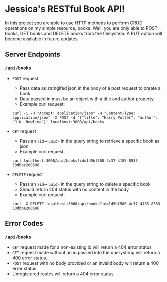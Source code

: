 # Jessica's RESTful Book API!

In this project you are able to use HTTP methods to perform CRUD operations on my simple resource, books. Well, you are only able to POST books, GET books and DELETE books from the filesystem. A PUT option will become available in future updates.

## Server Endpoints

### `/api/books`

* `POST` request
  * Pass data as stringifed json in the body of a post request to create a book
  * Data passed in must be an object with a title and author property
  * Example curl request:

  `curl -i -H "Accept: application/json" -H "Content-Type: application/json" -X POST -d '{"title": "Harry Potter", "author": "J.K. Rowling"}' localhost:3000/api/books`

* `GET` request
  * Pass an `?id=<uuid>` in the query string to retrieve a specific book as json
  * Example curl request:

  `curl localhost:3000/api/books?id=1d5bf500-4c37-4185-8533-53dbbe200596`

* `DELETE` request
  * Pass an `?id=<uuid>` in the query string to delete a specific book
  * Should return 204 status with no content in the body
  * Example curl request:

   `curl -X DELETE localhost:3000/api/books?id=1d5bf500-4c37-4185-8533-53dbbe200596`

## Error Codes

### `/api/books`

* `GET` request made for a non-existing id will return a 404 error status
* `GET` request made without an id passed into the querystring will return a 400 error status.
* `POST` request with no body provided or an invalid body will return a 400 error status
* Unregistered routes will return a 404 error status
